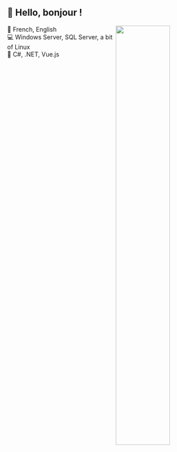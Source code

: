 ## 👋 Hello, bonjour !

<img align="right" width="50%" src="https://github-readme-stats.vercel.app/api?username=alexsaesee&theme=github_dark&show_icons=true&hide_title=true&hide_border=true&include_all_commits=true&count_private=true&hide=prs,issues">

💬 French, English  
💻 Windows Server, SQL Server, a bit of Linux  
🧰 C#, .NET, Vue.js  
